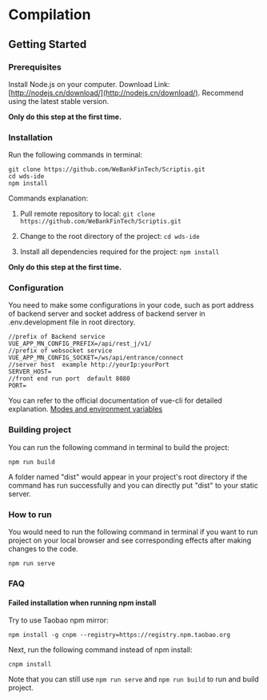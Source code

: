 # Compilation

## Getting Started

### Prerequisites

Install Node.js on your computer. Download Link:  [http://nodejs.cn/download/](http://nodejs.cn/download/). Recommend using the latest stable version.

**Only do this step at the first time.**

### Installation

Run the following commands in terminal:

```
git clone https://github.com/WeBankFinTech/Scriptis.git
cd wds-ide
npm install
```

 Commands explanation:

1. Pull remote repository to local:	`git clone https://github.com/WeBankFinTech/Scriptis.git`

2. Change to the root directory of the project:	`cd wds-ide`

3. Install all dependencies required for the project:	`npm install`

**Only do this step at the first time.**

### Configuration 

You need to make some configurations in your code, such as port address of backend server and socket address of backend server in .env.development file in root directory.

```
//prefix of Backend service
VUE_APP_MN_CONFIG_PREFIX=/api/rest_j/v1/
//prefix of websocket service
VUE_APP_MN_CONFIG_SOCKET=/ws/api/entrance/connect
//server host  example http://yourIp:yourPort
SERVER_HOST=
//front end run port  default 8080
PORT=
```

You can refer to the official documentation of vue-cli for detailed explanation. [Modes and environment variables](https://cli.vuejs.org/guide/mode-and-env.html#modes)

### Building project

You can run the following command in terminal to build the project:

```
npm run build 
```

A folder named "dist" would appear in your project's root directory if the command has run successfully and you can directly put "dist" to your static server.

### How to run

You would need to run the following command in terminal if you want to run project on your local browser and see corresponding effects after making changes to the code.

```
npm run serve
```

### FAQ

#### Failed installation when running npm install

Try to use Taobao npm mirror:

```
npm install -g cnpm --registry=https://registry.npm.taobao.org
```

Next,  run the following command instead of npm install:

```
cnpm install
```

Note that you can still use `npm run serve` and `npm run build` to run and build project.